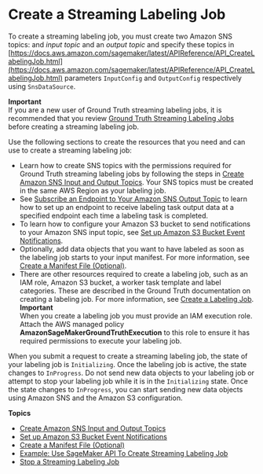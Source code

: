 # Create a Streaming Labeling Job<a name="sms-streaming-create-job"></a>

To create a streaming labeling job, you must create two Amazon SNS topics: and *input topic* and an *output topic* and specify these topics in [https://docs.aws.amazon.com/sagemaker/latest/APIReference/API_CreateLabelingJob.html](https://docs.aws.amazon.com/sagemaker/latest/APIReference/API_CreateLabelingJob.html) parameters `InputConfig` and `OutputConfig` respectively using `SnsDataSource`\.

**Important**  
If you are a new user of Ground Truth streaming labeling jobs, it is recommended that you review [Ground Truth Streaming Labeling Jobs](sms-streaming-labeling-job.md) before creating a streaming labeling job\.

Use the following sections to create the resources that you need and can use to create a streaming labeling job:
+ Learn how to create SNS topics with the permissions required for Ground Truth streaming labeling jobs by following the steps in [Create Amazon SNS Input and Output Topics](sms-create-sns-input-topic.md)\. Your SNS topics must be created in the same AWS Region as your labeling job\. 
+ See [Subscribe an Endpoint to Your Amazon SNS Output Topic](sms-create-sns-input-topic.md#sms-streaming-subscribe-output-topic) to learn how to set up an endpoint to receive labeling task output data at a specified endpoint each time a labeling task is completed\.
+ To learn how to configure your Amazon S3 bucket to send notifications to your Amazon SNS input topic, see [Set up Amazon S3 Bucket Event Notifications](sms-streaming-s3-setup.md)\.
+ Optionally, add data objects that you want to have labeled as soon as the labeling job starts to your input manifest\. For more information, see [Create a Manifest File \(Optional\)](sms-streaming-manifest.md)\.
+ There are other resources required to create a labeling job, such as an IAM role, Amazon S3 bucket, a worker task template and label categories\. These are described in the Ground Truth documentation on creating a labeling job\. For more information, see [Create a Labeling Job](sms-create-labeling-job.md)\. 
**Important**  
When you create a labeling job you must provide an IAM execution role\. Attach the AWS managed policy **AmazonSageMakerGroundTruthExecution** to this role to ensure it has required permissions to execute your labeling job\. 

When you submit a request to create a streaming labeling job, the state of your labeling job is `Initializing`\. Once the labeling job is active, the state changes to `InProgress`\. Do not send new data objects to your labeling job or attempt to stop your labeling job while it is in the `Initializing` state\. Once the state changes to `InProgress`, you can start sending new data objects using Amazon SNS and the Amazon S3 configuration\. 

**Topics**
+ [Create Amazon SNS Input and Output Topics](sms-create-sns-input-topic.md)
+ [Set up Amazon S3 Bucket Event Notifications](sms-streaming-s3-setup.md)
+ [Create a Manifest File \(Optional\)](sms-streaming-manifest.md)
+ [Example: Use SageMaker API To Create Streaming Labeling Job](sms-streaming-create-labeling-job-api.md)
+ [Stop a Streaming Labeling Job](sms-streaming-stop-labeling-job.md)